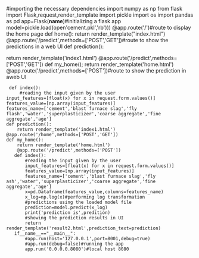 #importing the necessary dependencies
import numpy as np
from flask import Flask,request,render_template
import pickle
import os
import pandas as pd
app=Flask(__name__)#initializing a flask app
model=pickle.load(open'cement.pkl','rb')))
@app.route('/')#route to display the home page
def home():
    return render_template("index.html")
@app.route('/predict',methods=['POST','GET'])#route to show the predictions in a web UI
def prediction():
    
return render_template('index1.html')
   @app.route('/predict',methods=['POST','GET'])
   def my_home();
   return render_template('home.html')
   @app.route('/predict',methods=['POST'])#route to show the prediction in aweb UI
  
     def index():
         #reading the input given by the user
    input_features=[float(x) for x in request.form.values()]
    features_value=[np.array(input_features)]
    features_name=['cement','blast furnace slag','fly flash','water','superplasticizer','coarse aggregate','fine aggregate','age']
    def prediction():
        return render_template('index1.html')
    @app.route('/home',methods=['POST','GET'])
    def my_home():
        return render_template('home.html')
        @app.route('/predict',methods=['POST'])
       def index():
           #reading the input given by the user
           input_features=[float(x) for x in request.form.values()]
           features_value=[np.array(input_features)]
           features_name=['cement','blast furnace slag','fly ash','water','superplasticizer','coarse aggregate','fine aggregate','age']
           x=pd.Dataframe(features_value,columns=features_name)
           x_log=np.log(x)#performing log transformation
           #predictions using the loaded model file
           prediction=model.predict(x_log)
           print('prediction is',predition)
           #showing the prediction results in UI
           return render_template('result2.html',prediction_text=prediction)
       if__name__=="__main__":
           #app.run(host='127.0.0.1',port=8001,debug=true)
           #app.run(debug=false)#running the app 
           app.run('0.0.0.0.8080')#local host 8080
